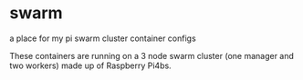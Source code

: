 # swarm
a place for my pi swarm cluster container configs

These containers are running on a 3 node swarm cluster (one manager and two workers) made up of Raspberry Pi4bs.
